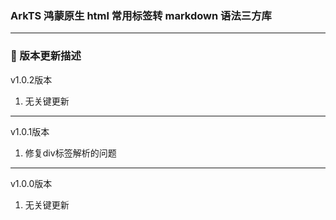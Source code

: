 ### ArkTS 鸿蒙原生 html 常用标签转 markdown 语法三方库

---

### 🍺 版本更新描述

v1.0.2版本

1. 无关键更新

---

v1.0.1版本

1. 修复div标签解析的问题

---

v1.0.0版本

1. 无关键更新